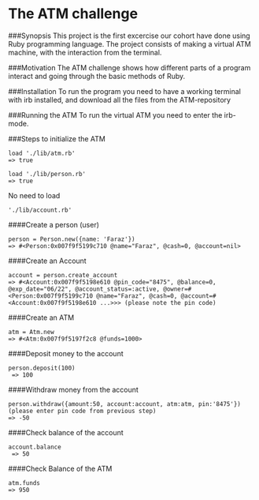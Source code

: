 # The ATM challenge

###Synopsis
This project is the first excercise our cohort have done using Ruby programming language.
The project consists of making a virtual ATM machine, with the interaction from the terminal.


###Motivation
The ATM challenge shows how different parts of a program interact and going through
the basic methods of Ruby.

###Installation
To run the program you need to have a working terminal with irb installed, and download all the files from the ATM-repository

###Running the ATM
To run the virtual ATM you need to enter the irb-mode.

###Steps to initialize the ATM

```irb
load './lib/atm.rb'
=> true 
```

```irb
load './lib/person.rb'
=> true 
```


No need to load 

```
'./lib/account.rb'
```

####Create a person (user)

```irb
person = Person.new({name: 'Faraz'})
=> #<Person:0x007f9f5199c710 @name="Faraz", @cash=0, @account=nil>
```

####Create an Account

```irb
account = person.create_account     
=> #<Account:0x007f9f5198e610 @pin_code="8475", @balance=0, @exp_date="06/22", @account_status=:active, @owner=#<Person:0x007f9f5199c710 @name="Faraz", @cash=0, @account=#<Account:0x007f9f5198e610 ...>>> (please note the pin code)
```


####Create an ATM

```irb
atm = Atm.new
=> #<Atm:0x007f9f5197f2c8 @funds=1000> 
```

####Deposit money to the account

```irb
person.deposit(100)
 => 100 
```

####Withdraw money from the account

```irb
person.withdraw({amount:50, account:account, atm:atm, pin:'8475'})
(please enter pin code from previous step)
=> -50 
```


####Check balance of the account

```irb
account.balance
 => 50
```

####Check Balance of the ATM

```irb
atm.funds
=> 950 
```
